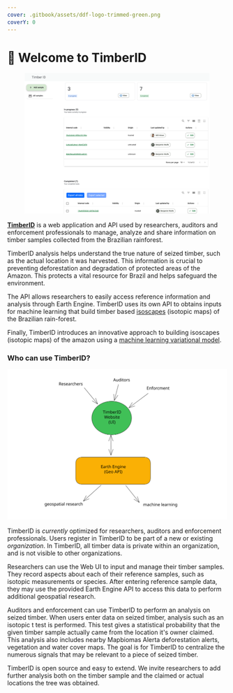 ```yaml
---
cover: .gitbook/assets/ddf-logo-trimmed-green.png
coverY: 0
---
```


# 🌳 Welcome to TimberID

<figure><img src=".gitbook/assets/timberIDsshot.png" alt=""><figcaption></figcaption></figure>

[**TimberID**](https://timberid.org) is a web application and API used by researchers, auditors and enforcement professionals to manage, analyze and share information on timber samples collected from the Brazilian rainforest.

TimberID analysis helps understand the true nature of seized timber, such as the actual location it was harvested. This information is crucial to preventing deforestation and degradation of protected areas of the Amazon. This protects a vital resource for Brazil and helps safeguard the environment.

The API allows researchers to easily access reference information and analysis through Earth Engine. TimberID uses its own API to obtains inputs for machine learning that build timber based [isoscapes](overview/background.md) (isotopic maps) of the Brazilian rain-forest.

Finally, TimberID introduces an innovative approach to building isoscapes (isotopic maps) of the amazon using a [machine learning variational model](architecture-of-timberid/detailed-design/variational-inference-colabs/isoscape-generation.md).

### Who can use TimberID?

<img src=".gitbook/assets/file.excalidraw (4).svg" alt="" class="gitbook-drawing">

TimberID is _currently_ optimized for researchers, auditors and enforcement professionals. Users register in TimberID to be part of a new or existing _organization_. In TimberID, all timber data is private within an organization, and is not visible to other organizations.&#x20;

Researchers can use the Web UI to input and manage their timber samples. They record aspects about each of their reference samples, such as isotopic measurements or species. After entering reference sample data, they may use the provided Earth Engine API to access this data to perform additional geospatial research.

Auditors and enforcement can use TimberID to perform an analysis on seized timber. When users enter data on seized timber, analysis such as an isotopic t test is performed. This test gives a statistical probability that the given timber sample actually came from the location it's owner claimed.  This analysis also includes nearby Mapbiomas Alerta deforestation alerts, vegetation and water cover maps. The goal is for TimberID to centralize the numerous signals that may be relevant to a piece of seized timber.

TimberID is open source and easy to extend. We invite researchers to add further analysis both on the timber sample and the claimed or actual locations the tree was obtained.




